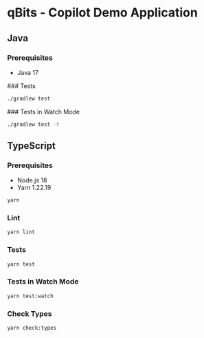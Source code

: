 # qBits - Copilot Demo Application

## Java

### Prerequisites

- Java 17

### Tests

```bash
./gradlew test
```

### Tests in Watch Mode

```bash
./gradlew test -t
```

## TypeScript

### Prerequisites

- Node.js 18
- Yarn 1.22.19

```bash
yarn
```

### Lint

```bash
yarn lint
```

### Tests

```bash
yarn test
```

### Tests in Watch Mode

```bash
yarn test:watch
```

### Check Types

```bash
yarn check:types
```
